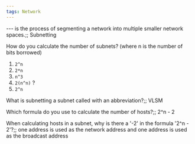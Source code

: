 ```yaml
---
tags: Network
---
```


--- is the process of segmenting a network into multiple smaller network spaces.;; Subnetting

How do you calculate the number of subnets? (where n is the number of bits borrowed)
1. `2^n`
2. `2*n`
3. `n^3`
4. `2(n^n)`
?
1. `2^n`
<!--SR:!2023-04-29,1,230-->

What is subnetting a subnet called with an abbreviation?;; VLSM
<!--SR:!2023-04-29,1,230-->

Which formula do you use to calculate the number of hosts?;; 2^n - 2

When calculating hosts in a subnet, why is there a '-2' in the formula '2^n - 2'?;; one address is used as the network address and one address is used as the broadcast address